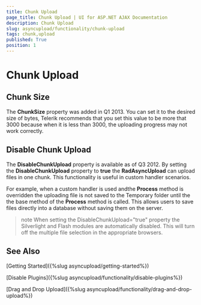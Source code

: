 ```yaml
---
title: Chunk Upload
page_title: Chunk Upload | UI for ASP.NET AJAX Documentation
description: Chunk Upload
slug: asyncupload/functionality/chunk-upload
tags: chunk,upload
published: True
position: 1
---
```


# Chunk Upload



## Chunk Size

The __ChunkSize__ property was added in Q1 2013. You can set it to the desired size of bytes, Telerik recommends that you set this value to be more that 3000 because when it is less than 3000, the uploading progress may not work correctly.

## Disable Chunk Upload

The __DisableChunkUpload__ property is available as of Q3 2012. By setting the __DisableChunkUpload__ property to __true__ the __RadAsyncUpload__ can upload files in one chunk. This functionality is useful in custom handler scenarios.

For example, when a custom handler is used andthe __Process__ method is overridden the uploading file is not saved to the Temporary folder until the the base method of the __Process__ method is called. This allows users to save files directly into a database without saving them on the server.

>note When setting the DisableChunkUpload="true" property the Silverlight and Flash modules are automatically disabled. This will turn off the multiple file selection in the appropriate browsers.
>


## See Also

[Getting Started]({%slug asyncupload/getting-started%})

[Disable Plugins]({%slug asyncupload/functionality/disable-plugins%})

[Drag and Drop Upload]({%slug asyncupload/functionality/drag-and-drop-upload%})
